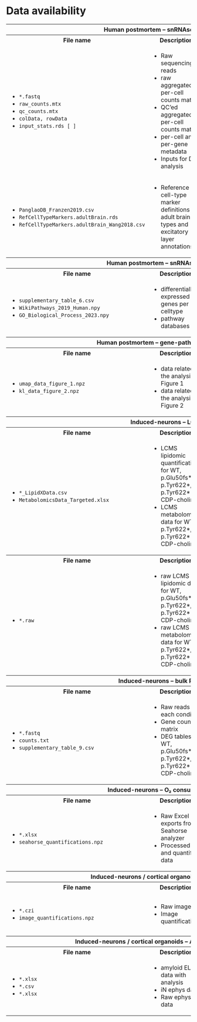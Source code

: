 # Data availability
<table>
  <tr>
    <th colspan="3">Human postmortem – snRNAseq processing</th>
  </tr>
  <tr>
    <th>File name</th>
    <th>Description</th>
    <th>Details</th>
  </tr>
  <tr>
    <td>
      <ul>
        <li><code>*.fastq</code></li>
        <li><code>raw_counts.mtx</code></li>
        <li><code>qc_counts.mtx</code></li>
        <li><code>colData, rowData</code></li>
        <li><code>input_stats.rds [ ]</code></li>
      </ul>
    </td>
    <td>
      <ul>
        <li>Raw sequencing reads</li>
        <li>raw aggregated per-cell counts matrix</li>
        <li>QC’ed aggregated per-cell counts matrix</li>
        <li>per-cell and per-gene metadata</li>
        <li>Inputs for DEG analysis</li>
      </ul>
    </td>
    <td>
      <ul>
        <li>Source: NA</li>
        <li>Used in: <a href="https://github.com/djunamay/ABCA7lof2/tree/main/analyses/snRNAseq_processing">analyses/snRNAseq_processing</a></li>
        <li>Available: <a href="https://www.synapse.org/#!Synapse:syn53461705">raw and unredacted data</a></li>
        <li>Available: <a href="https://singlecell.broadinstitute.org/single_cell/study/SCP3182/a-single-cell-atlas-of-abca7-loss-of-function-in-human-brain#study-download">redacted data</a></li>
      </ul>
    </td>
  </tr>
  <tr>
    <td>
      <ul>
        <li><code>PanglaoDB_Franzen2019.csv</code></li>
        <li><code>RefCellTypeMarkers.adultBrain.rds</code></li>
        <li><code>RefCellTypeMarkers.adultBrain_Wang2018.csv</code></li>
      </ul>
    </td>
    <td>
      <ul>
        <li>Reference cell-type marker definitions for adult brain cell types and excitatory layer annotations</li>
      </ul>
    </td>
    <td>
      <ul>
        <li>Source: PsychENCODE</li>
        <li>Used in: <a href="https://github.com/djunamay/ABCA7lof2/tree/main/analyses/snRNAseq_processing">analyses/snRNAseq_processing</a></li>
        <li>Available: <a href="https://osf.io/5k8v2/files/osfstorage">celltype markers</a></li>
      </ul>
    </td>
  </tr>

  <tr>
    <th colspan="3">Human postmortem – snRNAseq statistics</th>
  </tr>
  <tr>
    <th>File name</th>
    <th>Description</th>
    <th>Details</th>
  </tr>
  <tr>
    <td>
      <ul>
        <li><code>supplementary_table_6.csv</code></li>
        <li><code>WikiPathways_2019_Human.npy</code></li>
        <li><code>GO_Biological_Process_2023.npy</code></li>
      </ul>
    </td>
    <td>
      <ul>
        <li>differentially expressed genes per celltype</li>
        <li>pathway databases</li>
      </ul>
    </td>
    <td>
      <ul>
        <li>Source: WikiPathways and Gene Ontology databases, <a href="https://github.com/djunamay/ABCA7lof2/tree/main/analyses/snRNAseq_processing">analyses/snRNAseq_processing</a></li>
        <li>Used in: <a href="https://github.com/djunamay/ABCA7lof2/tree/main/analyses/snRNAseq_stats">analyses/snRNAseq_stats</a></li>
        <li>Available: <a href="https://osf.io/v6y3d/files/osfstorage">pathways</a></li>
        <li>Available: <a href="https://osf.io/5cnfy/wiki/home/</li">DEGs</a>
      </ul>
    </td>
  </tr>

  <tr>
    <th colspan="3">Human postmortem – gene-pathway partitioning</th>
  </tr>
  <tr>
    <th>File name</th>
    <th>Description</th>
    <th>Details</th>
  </tr>
  <tr>
    <td>
      <ul>
        <li><code>umap_data_figure_1.npz</code></li>
        <li><code>kl_data_figure_2.npz</code></li>
      </ul>
    </td>
    <td>
      <ul>
        <li>data related to the analysis in Figure 1</li>
        <li>data related to the analysis in Figure 2</li>
      </ul>
    </td>
    <td>
      <ul>
        <li>Source: <a href="https://github.com/djunamay/ABCA7lof2/blob/main/analyses/snRNAseq_stats">analyses/snRNAseq_stats</a></li>
        <li>Used in: <a href="https://github.com/djunamay/ABCA7lof2/tree/main/analyses/snRNAseq_score_partitioning">analyses/snRNAseq_score_partitioning</a></li>
        <li>Available: <a href="https://www.synapse.org/#!Synapse:syn53461705">Dryad</a></li>
      </ul>
    </td>
  </tr>

  <tr>
    <th colspan="3">Induced-neurons – LCMS</th>
  </tr>
  <tr>
    <th>File name</th>
    <th>Description</th>
    <th>Details</th>
  </tr>
  <tr>
    <td>
      <ul>
        <li><code>*_LipidXData.csv</code></li>
        <li><code>MetabolomicsData_Targeted.xlsx</code></li>
      </ul>
    </td>
    <td>
      <ul>
        <li>LCMS lipidomic quantifications for WT, p.Glu50fs*3, p.Tyr622*, p.Tyr622* +/- CDP-choline</li>
        <li>LCMS metabolomic data for WT, p.Tyr622*, p.Tyr622* +/- CDP-choline</li>
      </ul>
    </td>
    <td>
      <ul>
        <li>Source: Harvard LCMS Core</li>
        <li>Used in: <a href="https://github.com/djunamay/ABCA7lof2/tree/main/analyses/iN_LCMS">analyses/iN_LCMS</a></li>
        <li>Available: <a href="https://osf.io/u68k3/">OSF</a></li>
      </ul>
    </td>
  </tr>
<tr>
    <th>File name</th>
    <th>Description</th>
    <th>Details</th>
  </tr>
  <tr>
    <td>
      <ul>
        <li><code>*.raw</code></li>
      </ul>
    </td>
    <td>
      <ul>
        <li>raw LCMS lipidomic data for WT, p.Glu50fs*3, p.Tyr622*, p.Tyr622* +/- CDP-choline</li>
        <li>raw LCMS metabolomic data for WT, p.Tyr622*, p.Tyr622* +/- CDP-choline</li>
      </ul>
    </td>
    <td>
      <ul>
        <li>Source: Harvard LCMS Core</li>
        <li>Used in: <a href="https://github.com/djunamay/ABCA7lof2/tree/main/analyses/iN_LCMS">analyses/iN_LCMS</a></li>
        <li>Available: <a href="https://osf.io/u68k3/">raw data</a></li>
      </ul>
    </td>
  </tr>

  <tr>
    <th colspan="3">Induced-neurons – bulk RNA-seq</th>
  </tr>
  <tr>
    <th>File name</th>
    <th>Description</th>
    <th>Details</th>
  </tr>
  <tr>
    <td>
      <ul>
        <li><code>*.fastq</code></li>
        <li><code>counts.txt</code></li>
        <li><code>supplementary_table_9.csv</code></li>
      </ul>
    </td>
    <td>
      <ul>
        <li>Raw reads for each condition</li>
        <li>Gene count matrix</li>
        <li>DEG tables for WT, p.Glu50fs*3, p.Tyr622*, p.Tyr622* +/- CDP-choline</li>
      </ul>
    </td>
    <td>
      <ul>
        <li>Source: <a href="https://github.com/djunamay/ABCA7lof2/tree/main/analyses/bulkRNAseq">analyses/bulkRNAseq</a></li>
        <li>Used in: <a href="https://github.com/djunamay/ABCA7lof2/tree/main/analyses/bulkRNAseq">analyses/bulkRNAseq</a></li>
        <li>Available: <a href="https://www.ncbi.nlm.nih.gov/geo/query/acc.cgi?acc=GSE299277">raw data</a></li>
        <li>Available: <a href="https://osf.io/5cnfy/wiki/home/">DEGs</a></li>
      </ul>
    </td>
  </tr>

  <tr>
    <th colspan="3">Induced-neurons – O₂ consumption rates</th>
  </tr>
  <tr>
    <th>File name</th>
    <th>Description</th>
    <th>Details</th>
  </tr>
  <tr>
    <td>
      <ul>
        <li><code>*.xlsx</code></li>
        <li><code>seahorse_quantifications.npz</code></li>
      </ul>
    </td>
    <td>
      <ul>
        <li>Raw Excel exports from Seahorse analyzer</li>
        <li>Processed and quantified data</li>
      </ul>
    </td>
    <td>
      <ul>
        <li>Source: <a href="https://github.com/djunamay/ABCA7lof2/blob/main/analyses/iN_O2_consumption">analyses/iN_O2_consumption</a></li>
        <li>Used in: <a href="https://github.com/djunamay/ABCA7lof2/blob/main/analyses/iN_O2_consumption">analyses/iN_O2_consumption</a></li>
        <li>Available: <a href="https://osf.io/kptbw/">raw seahorse data</a></li>
        <li>Available: <a href="https://osf.io/mnysb/">processed seahorse data</a></li>
      </ul>
    </td>
  </tr>

  <tr>
    <th colspan="3">Induced-neurons / cortical organoids - Imaging Data</th>
  </tr>
  <tr>
    <th>File name</th>
    <th>Description</th>
    <th>Details</th>
  </tr>
  <tr>
    <td>
      <ul>
        <li><code>*.czi</code></li>
        <li><code>image_quantifications.npz</code></li>
      </ul>
    </td>
    <td>
      <ul>
        <li>Raw images</li>
        <li>Image quantification</li>
      </ul>
    </td>
    <td>
      <ul>
        <li>Source: <a href="https://github.com/djunamay/ABCA7lof2/blob/main/analyses/imaging">analyses/imaging</a></li>
        <li>Used in: <a href="https://github.com/djunamay/ABCA7lof2/blob/main/analyses/imaging">analyses/imaging</a></li>
        <li>Available: <a href="https://osf.io/htb23/">Raw Images</a></li>
        <li>Available: <a href="https://osf.io/mnysb/">Image quantifications</a></li>
      </ul>
    </td>
  </tr>

  <tr>
    <th colspan="3">Induced-neurons / cortical organoids – Amyloid and Ephys Data</th>
  </tr>
  <tr>
    <th>File name</th>
    <th>Description</th>
    <th>Details</th>
  </tr>
  <tr>
    <td>
      <ul>
        <li><code>*.xlsx</code></li>
        <li><code>*.csv</code></li>
        <li><code>*.xlsx</code></li>
      </ul>
    </td>
    <td>
      <ul>
        <li>amyloid ELISA data with analysis</li>
        <li>iN ephys data</li>
        <li>Raw ephys data</li>
      </ul>
    </td>
    <td>
      <ul>
        <li>Source: <a href="https://github.com/djunamay/ABCA7lof2/blob/main/analyses/amyloid_ephys">analyses/amyloid_ephys</a></li>
        <li>Used in: <a href="https://github.com/djunamay/ABCA7lof2/blob/main/analyses/amyloid_ephys">analyses/amyloid_ephys</a></li>
        <li>Available: <a href="https://osf.io/jy3fe/">iN ephys data</a></li>
        <li>Available: <a href="https://osf.io/em92c/">cortical organoid ephys data</a></li>
        <li>Available: <a href="https://osf.io/szuvt/">ELISA data</a></li>
      </ul>
    </td>
  </tr>
</table>

